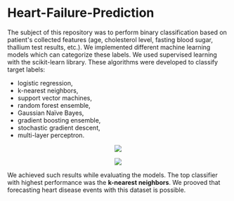 # Heart-Failure-Prediction
The subject of this repository was to perform binary classification based on patient's collected features (age, cholesterol level, fasting blood sugar, thallium test results, etc.). We implemented different machine learning models which can categorize these labels. We used supervised learning with the scikit-learn library. These algorithms were developed to classify target labels:
* logistic regression,
* k-nearest neighbors,
* support vector machines,
* random forest ensemble,
* Gaussian Naïve Bayes,
* gradient boosting ensemble,
* stochastic gradient descent,
* multi-layer perceptron.

<p align='center'>
<img src='https://user-images.githubusercontent.com/45270023/196033881-aa9ce36c-1881-432d-98b0-cf9e346ab7b3.jpg'/>
</p>
<p align='center'>
<img src='https://user-images.githubusercontent.com/45270023/196034053-8aaebfd8-25d8-4c2a-91b1-16240fd4d463.jpg'/>
</p>

We achieved such results while evaluating the models. The top classifier with highest performance was the **k-nearest neighbors**. We prooved that forecasting heart disease events with this dataset is possible.
